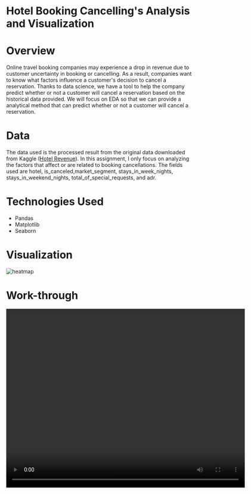 # Hotel Booking Cancelling's Analysis and Visualization
# Overview
Online travel booking companies may experience a drop in revenue due to customer uncertainty in booking or cancelling. As a result, companies want to know what factors influence a customer's decision to cancel a reservation. Thanks to data science, we have a tool to help the company predict whether or not a customer will cancel a reservation based on the historical data provided. We will focus on EDA so that we can provide a analytical method that can predict whether or not a customer will cancel a reservation.

# Data
The data used is the processed result from the original data downloaded from Kaggle ([Hotel Revenue](https://www.kaggle.com/datasets/govindkrishnadas/hotel-revenue)). In this assignment, I only focus on analyzing the factors that affect or are related to booking cancellations. The fields used are hotel, is_canceled,market_segment,  stays_in_week_nights, stays_in_weekend_nights, total_of_special_requests, and adr.

# Technologies Used
* Pandas
* Matplotlib
* Seaborn

# Visualization

![heatmap](https://user-images.githubusercontent.com/122539964/230697518-b24ca329-8021-4f98-b6d1-65ad652caa69.png)

# Work-through

<video width="640" height="480" controls>
  <source src="Data visualization.mp4" type="video/mp4">
  Your browser does not support the video tag.
</video>



